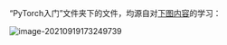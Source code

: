 “PyTorch入门”文件夹下的文件，均源自对[下图内容](https://mp.csdn.net)的学习：



![image-20210919173249739](E:\md笔记\images\image-20210919173249739.png)

